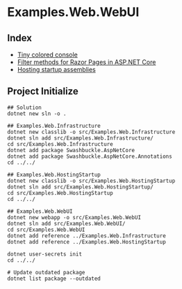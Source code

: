 # Examples.Web.WebUI

## Index

- [Tiny colored console](../../docs/logging/logging_use_console.md)
- [Filter methods for Razor Pages in ASP.NET Core](../../docs/filters/filters_in_razor_pages.md)
- [Hosting startup assemblies](../Examples.Web.HostingStartup/README.md)


## Project Initialize

```shell
## Solution
dotnet new sln -o .

## Examples.Web.Infrastructure
dotnet new classlib -o src/Examples.Web.Infrastructure
dotnet sln add src/Examples.Web.Infrastructure/
cd src/Examples.Web.Infrastructure
dotnet add package Swashbuckle.AspNetCore
dotnet add package Swashbuckle.AspNetCore.Annotations
cd ../../

## Examples.Web.HostingStartup
dotnet new classlib -o src/Examples.Web.HostingStartup
dotnet sln add src/Examples.Web.HostingStartup/
cd src/Examples.Web.HostingStartup
cd ../../

## Examples.Web.WebUI
dotnet new webapp -o src/Examples.Web.WebUI
dotnet sln add src/Examples.Web.WebUI/
cd src/Examples.Web.WebUI
dotnet add reference ../Examples.Web.Infrastructure
dotnet add reference ../Examples.Web.HostingStartup

dotnet user-secrets init
cd ../../

# Update outdated package
dotnet list package --outdated
```
